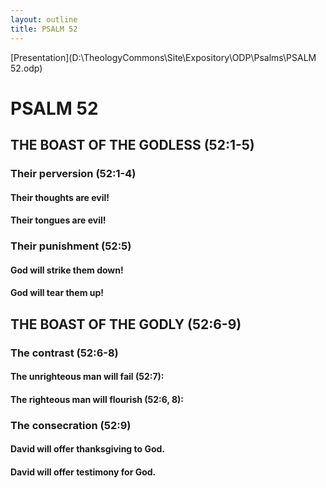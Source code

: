 ```yaml
---
layout: outline
title: PSALM 52
---
```

[Presentation](D:\TheologyCommons\Site\Expository\ODP\Psalms\PSALM 52.odp)
# PSALM 52 
## THE BOAST OF THE GODLESS (52:1-5) 
###  Their perversion (52:1-4) 
####  Their thoughts are evil! 
####  Their tongues are evil! 
###  Their punishment (52:5) 
####  God will strike them down! 
####  God will tear them up! 
## THE BOAST OF THE GODLY (52:6-9) 
###  The contrast (52:6-8) 
####  The unrighteous man will fail (52:7): 
####  The righteous man will flourish (52:6, 8): 
###  The consecration (52:9) 
####  David will offer thanksgiving to God. 
####  David will offer testimony for God. 
